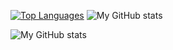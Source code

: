  <br><br>

[![Top Languages](https://github-readme-stats.vercel.app/api/top-langs/?username=Atomic69420&layout=compact&theme=radical)](https://github.com/Atomic69420/github-readme-stats)
![My GitHub stats](https://github-readme-stats.vercel.app/api?username=Atomic69420&hide=contribs,prs&theme=radical)

![My GitHub stats](https://github-readme-stats.vercel.app/api?username=Atomic69420&show_icons=true&theme=radical)
